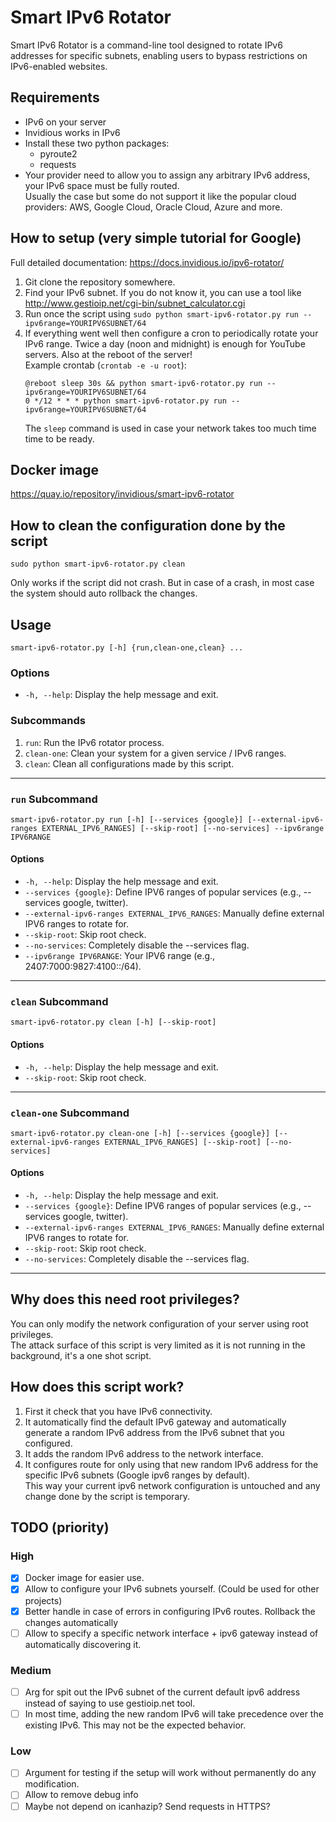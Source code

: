 # Smart IPv6 Rotator

Smart IPv6 Rotator is a command-line tool designed to rotate IPv6 addresses for specific subnets, enabling users to bypass restrictions on IPv6-enabled websites.

## Requirements
- IPv6 on your server
- Invidious works in IPv6
- Install these two python packages:
  - pyroute2
  - requests
- Your provider need to allow you to assign any arbitrary IPv6 address, your IPv6 space must be fully routed.  
  Usually the case but some do not support it like the popular cloud providers: AWS, Google Cloud, Oracle Cloud, Azure and more.

## How to setup (very simple tutorial for Google)
Full detailed documentation: https://docs.invidious.io/ipv6-rotator/

1. Git clone the repository somewhere.
2. Find your IPv6 subnet. If you do not know it, you can use a tool like http://www.gestioip.net/cgi-bin/subnet_calculator.cgi
3. Run once the script using `sudo python smart-ipv6-rotator.py run --ipv6range=YOURIPV6SUBNET/64`
4. If everything went well then configure a cron to periodically rotate your IPv6 range.
   Twice a day (noon and midnight) is enough for YouTube servers. Also at the reboot of the server!  
   Example crontab (`crontab -e -u root`):
   ```
   @reboot sleep 30s && python smart-ipv6-rotator.py run --ipv6range=YOURIPV6SUBNET/64
   0 */12 * * * python smart-ipv6-rotator.py run --ipv6range=YOURIPV6SUBNET/64
   ```  
   The `sleep` command is used in case your network takes too much time time to be ready.

## Docker image
https://quay.io/repository/invidious/smart-ipv6-rotator

## How to clean the configuration done by the script
```
sudo python smart-ipv6-rotator.py clean
```

Only works if the script did not crash. But in case of a crash, in most case the system should auto rollback the changes.

## Usage

```plaintext
smart-ipv6-rotator.py [-h] {run,clean-one,clean} ...
```

### Options

- `-h, --help`: Display the help message and exit.

### Subcommands

1. `run`: Run the IPv6 rotator process.
2. `clean-one`: Clean your system for a given service / IPv6 ranges.
3. `clean`: Clean all configurations made by this script.

---

### `run` Subcommand

```plaintext
smart-ipv6-rotator.py run [-h] [--services {google}] [--external-ipv6-ranges EXTERNAL_IPV6_RANGES] [--skip-root] [--no-services] --ipv6range IPV6RANGE
```

#### Options

- `-h, --help`: Display the help message and exit.
- `--services {google}`: Define IPV6 ranges of popular services (e.g., --services google, twitter).
- `--external-ipv6-ranges EXTERNAL_IPV6_RANGES`: Manually define external IPV6 ranges to rotate for.
- `--skip-root`: Skip root check.
- `--no-services`: Completely disable the --services flag.
- `--ipv6range IPV6RANGE`: Your IPV6 range (e.g., 2407:7000:9827:4100::/64).

---

### `clean` Subcommand

```plaintext
smart-ipv6-rotator.py clean [-h] [--skip-root]
```

#### Options

- `-h, --help`: Display the help message and exit.
- `--skip-root`: Skip root check.

---

### `clean-one` Subcommand

```plaintext
smart-ipv6-rotator.py clean-one [-h] [--services {google}] [--external-ipv6-ranges EXTERNAL_IPV6_RANGES] [--skip-root] [--no-services]
```

#### Options

- `-h, --help`: Display the help message and exit.
- `--services {google}`: Define IPV6 ranges of popular services (e.g., --services google, twitter).
- `--external-ipv6-ranges EXTERNAL_IPV6_RANGES`: Manually define external IPV6 ranges to rotate for.
- `--skip-root`: Skip root check.
- `--no-services`: Completely disable the --services flag.

---


## Why does this need root privileges?

You can only modify the network configuration of your server using root privileges.  
The attack surface of this script is very limited as it is not running in the background, it's a one shot script.

## How does this script work?
1. First it check that you have IPv6 connectivity.
2. It automatically find the default IPv6 gateway and automatically generate a random IPv6 address from the IPv6 subnet that you configured.
3. It adds the random IPv6 address to the network interface.
4. It configures route for only using that new random IPv6 address for the specific IPv6 subnets (Google ipv6 ranges by default).  
   This way your current ipv6 network configuration is untouched and any change done by the script is temporary.

## TODO (priority)
### High
- [x] Docker image for easier use.
- [x] Allow to configure your IPv6 subnets yourself. (Could be used for other projects)
- [x] Better handle in case of errors in configuring IPv6 routes. Rollback the changes automatically
- [ ] Allow to specify a specific network interface + ipv6 gateway instead of automatically discovering it.
### Medium
- [ ] Arg for spit out the IPv6 subnet of the current default ipv6 address instead of saying to use gestioip.net tool.
- [ ] In most time, adding the new random IPv6 will take precedence over the existing IPv6. This may not be the expected behavior.
### Low
- [ ] Argument for testing if the setup will work without permanently do any modification.
- [ ] Allow to remove debug info
- [ ] Maybe not depend on icanhazip? Send requests in HTTPS?

